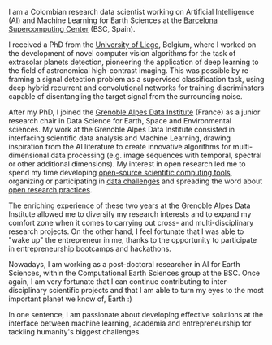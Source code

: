 I am a Colombian research data scientist working on Artificial Intelligence (AI) and Machine Learning for Earth Sciences at the [Barcelona Supercomputing Center](https://www.bsc.es) (BSC, Spain).

I received a PhD from the [University of Liege](https://www.uliege.be/), Belgium, where I worked on the development of novel computer vision algorithms for the task of extrasolar planets detection, pioneering the application of deep learning to the field of astronomical high-contrast imaging. This was possible by re-framing a signal detection problem as a supervised classification task, using deep hybrid recurrent and convolutional networks for training discriminators capable of disentangling the target signal from the surrounding noise.

After my PhD, I joined the [Grenoble Alpes Data Institute](https://data-institute.univ-grenoble-alpes.fr/) (France) as a junior research chair in Data Science for Earth, Space and Environmental sciences. My work at the Grenoble Alpes Data Institute consisted in interfacing scientific data analysis and Machine Learning, drawing inspiration from the AI literature to create innovative algorithms for multi-dimensional data processing (e.g. image sequences with temporal, spectral or other additional dimensions). My interest in open research led me to spend my time developing [open-source scientific computing tools](https://carlgogo.github.io/software/), organizing or participating in [data challenges](https://exoplanet-imaging-challenge.github.io/) and spreading the word about [open research practices](https://grenoble-alpes-data-institute.github.io/2018-05-31-grenoble-software-carpentry/). 

The enriching experience of these two years at the Grenoble Alpes Data Institute allowed me to diversify my research interests and to expand my comfort zone when it comes to carrying out cross- and multi-disciplinary research projects. On the other hand, I feel fortunate that I was able to "wake up" the entrepreneur in me, thanks to the opportunity to participate in entrepreneurship bootcamps and hackathons.    

Nowadays, I am working as a post-doctoral researcher in AI for Earth Sciences, within the Computational Earth Sciences group at the BSC. Once again, I am very fortunate that I can continue contributing to inter-disciplinary scientific projects and that I am able to turn my eyes to the most important planet we know of, Earth :)

In one sentence, I am passionate about developing effective solutions at the interface between machine learning, academia and entrepreneurship for tackling humanity's biggest challenges.   